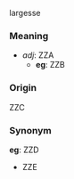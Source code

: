 largesse
### Meaning
+ _adj_: ZZA
    + __eg__: ZZB

### Origin

ZZC

### Synonym

__eg__: ZZD

+ ZZE


